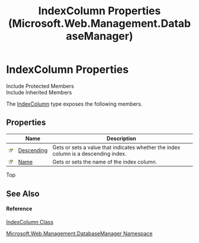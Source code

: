 ﻿---
title: IndexColumn Properties (Microsoft.Web.Management.DatabaseManager)
TOCTitle: IndexColumn Properties
ms:assetid: Properties.T:Microsoft.Web.Management.DatabaseManager.IndexColumn
ms:mtpsurl: https://msdn.microsoft.com/en-us/library/microsoft.web.management.databasemanager.indexcolumn_properties(v=VS.90)
ms:contentKeyID: 20476698
ms.date: 05/02/2012
mtps_version: v=VS.90
---

# IndexColumn Properties

Include Protected Members  
Include Inherited Members  

The [IndexColumn](indexcolumn-class-microsoft-web-management-databasemanager.md) type exposes the following members.

## Properties

<table>
<thead>
<tr class="header">
<th> </th>
<th>Name</th>
<th>Description</th>
</tr>
</thead>
<tbody>
<tr class="odd">
<td><img src="images/Dd565996.pubproperty(en-us,VS.90).gif" title="Public property" alt="Public property" /></td>
<td><a href="indexcolumn-descending-property-microsoft-web-management-databasemanager.md">Descending</a></td>
<td>Gets or sets a value that indicates whether the index column is a descending index.</td>
</tr>
<tr class="even">
<td><img src="images/Dd565996.pubproperty(en-us,VS.90).gif" title="Public property" alt="Public property" /></td>
<td><a href="indexcolumn-name-property-microsoft-web-management-databasemanager.md">Name</a></td>
<td>Gets or sets the name of the index column.</td>
</tr>
</tbody>
</table>


Top

## See Also

#### Reference

[IndexColumn Class](indexcolumn-class-microsoft-web-management-databasemanager.md)

[Microsoft.Web.Management.DatabaseManager Namespace](microsoft-web-management-databasemanager-namespace.md)

